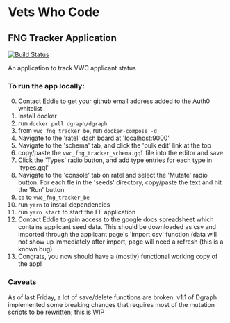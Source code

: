 # Vets Who Code #
## FNG Tracker Application ##

[![Build Status](https://travis-ci.org/Vets-Who-Code/vwc_fng_tracker.svg?branch=master)](https://travis-ci.org/Vets-Who-Code/vwc_fng_tracker)

An application to track VWC applicant status

### To run the app locally:
0. Contact Eddie to get your github email address added to the Auth0 whitelist
1. Install docker
2. run `docker pull dgraph/dgraph`
3. from `vwc_fng_tracker_be`, run `docker-compose -d`
4. Navigate to the 'ratel' dash board at 'localhost:9000'
5. Navigate to the 'schema' tab, and click the 'bulk edit' link at the top
6. copy/paste the `vwc_fng_tracker_schema.gql` file into the editor and save
7. Click the 'Types' radio button, and add type entries for each type in 'types.gql'
8. Navigate to the 'console' tab on ratel and select the 'Mutate' radio button. For each fle in the 'seeds' directory, copy/paste the text and hit the 'Run' button
9. `cd` to `vwc_fng_tracker_be`
10. run `yarn` to install dependencies
11. run `yarn start` to start the FE application
12. Contact Eddie to gain access to the google docs spreadsheet which contains applicant seed data. This should be downloaded as csv and imported through the applicant page's 'import csv' function (data will not show up immediately after import, page will need a refresh (this is a known bug)
13. Congrats, you now should have a (mostly) functional working copy of the app!

### Caveats
As of last Friday, a lot of save/delete functions are broken. v1.1 of Dgraph implemented some breaking changes that requires most of the mutation scripts to be rewritten; this is WIP
